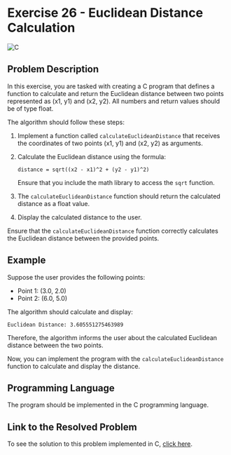 # Exercise 26 - Euclidean Distance Calculation

![C](https://img.shields.io/badge/C-DA1F26?style=for-the-badge&logo=c&logoColor=white)

## Problem Description

In this exercise, you are tasked with creating a C program that defines a function to calculate and return the Euclidean distance between two points represented as (x1, y1) and (x2, y2). All numbers and return values should be of type float.

The algorithm should follow these steps:

1. Implement a function called `calculateEuclideanDistance` that receives the coordinates of two points (x1, y1) and (x2, y2) as arguments.
2. Calculate the Euclidean distance using the formula: 

   ```
   distance = sqrt((x2 - x1)^2 + (y2 - y1)^2)
   ```

   Ensure that you include the math library to access the `sqrt` function.
3. The `calculateEuclideanDistance` function should return the calculated distance as a float value.
4. Display the calculated distance to the user.

Ensure that the `calculateEuclideanDistance` function correctly calculates the Euclidean distance between the provided points.

## Example

Suppose the user provides the following points:

- Point 1: (3.0, 2.0)
- Point 2: (6.0, 5.0)

The algorithm should calculate and display:

```
Euclidean Distance: 3.605551275463989
```

Therefore, the algorithm informs the user about the calculated Euclidean distance between the two points.

Now, you can implement the program with the `calculateEuclideanDistance` function to calculate and display the distance.

## Programming Language

The program should be implemented in the C programming language.

## Link to the Resolved Problem

To see the solution to this problem implemented in C, [click here](/2020_2/CAP/Cycle7/Exercises/E26/E26.c).